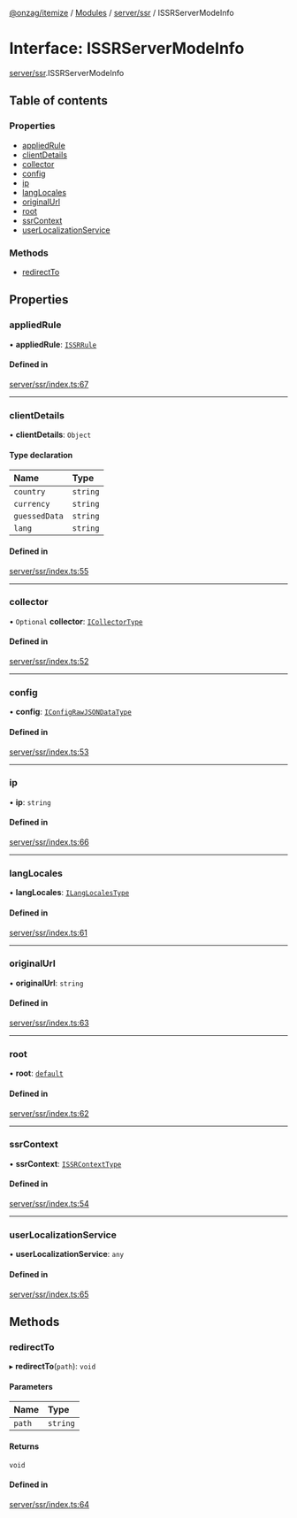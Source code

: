 [@onzag/itemize](../README.md) / [Modules](../modules.md) / [server/ssr](../modules/server_ssr.md) / ISSRServerModeInfo

# Interface: ISSRServerModeInfo

[server/ssr](../modules/server_ssr.md).ISSRServerModeInfo

## Table of contents

### Properties

- [appliedRule](server_ssr.ISSRServerModeInfo.md#appliedrule)
- [clientDetails](server_ssr.ISSRServerModeInfo.md#clientdetails)
- [collector](server_ssr.ISSRServerModeInfo.md#collector)
- [config](server_ssr.ISSRServerModeInfo.md#config)
- [ip](server_ssr.ISSRServerModeInfo.md#ip)
- [langLocales](server_ssr.ISSRServerModeInfo.md#langlocales)
- [originalUrl](server_ssr.ISSRServerModeInfo.md#originalurl)
- [root](server_ssr.ISSRServerModeInfo.md#root)
- [ssrContext](server_ssr.ISSRServerModeInfo.md#ssrcontext)
- [userLocalizationService](server_ssr.ISSRServerModeInfo.md#userlocalizationservice)

### Methods

- [redirectTo](server_ssr.ISSRServerModeInfo.md#redirectto)

## Properties

### appliedRule

• **appliedRule**: [`ISSRRule`](server_ssr.ISSRRule.md)

#### Defined in

[server/ssr/index.ts:67](https://github.com/onzag/itemize/blob/f2db74a5/server/ssr/index.ts#L67)

___

### clientDetails

• **clientDetails**: `Object`

#### Type declaration

| Name | Type |
| :------ | :------ |
| `country` | `string` |
| `currency` | `string` |
| `guessedData` | `string` |
| `lang` | `string` |

#### Defined in

[server/ssr/index.ts:55](https://github.com/onzag/itemize/blob/f2db74a5/server/ssr/index.ts#L55)

___

### collector

• `Optional` **collector**: [`ICollectorType`](client.ICollectorType.md)

#### Defined in

[server/ssr/index.ts:52](https://github.com/onzag/itemize/blob/f2db74a5/server/ssr/index.ts#L52)

___

### config

• **config**: [`IConfigRawJSONDataType`](config.IConfigRawJSONDataType.md)

#### Defined in

[server/ssr/index.ts:53](https://github.com/onzag/itemize/blob/f2db74a5/server/ssr/index.ts#L53)

___

### ip

• **ip**: `string`

#### Defined in

[server/ssr/index.ts:66](https://github.com/onzag/itemize/blob/f2db74a5/server/ssr/index.ts#L66)

___

### langLocales

• **langLocales**: [`ILangLocalesType`](base_Root.ILangLocalesType.md)

#### Defined in

[server/ssr/index.ts:61](https://github.com/onzag/itemize/blob/f2db74a5/server/ssr/index.ts#L61)

___

### originalUrl

• **originalUrl**: `string`

#### Defined in

[server/ssr/index.ts:63](https://github.com/onzag/itemize/blob/f2db74a5/server/ssr/index.ts#L63)

___

### root

• **root**: [`default`](../classes/base_Root.default.md)

#### Defined in

[server/ssr/index.ts:62](https://github.com/onzag/itemize/blob/f2db74a5/server/ssr/index.ts#L62)

___

### ssrContext

• **ssrContext**: [`ISSRContextType`](client_internal_providers_ssr_provider.ISSRContextType.md)

#### Defined in

[server/ssr/index.ts:54](https://github.com/onzag/itemize/blob/f2db74a5/server/ssr/index.ts#L54)

___

### userLocalizationService

• **userLocalizationService**: `any`

#### Defined in

[server/ssr/index.ts:65](https://github.com/onzag/itemize/blob/f2db74a5/server/ssr/index.ts#L65)

## Methods

### redirectTo

▸ **redirectTo**(`path`): `void`

#### Parameters

| Name | Type |
| :------ | :------ |
| `path` | `string` |

#### Returns

`void`

#### Defined in

[server/ssr/index.ts:64](https://github.com/onzag/itemize/blob/f2db74a5/server/ssr/index.ts#L64)
